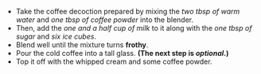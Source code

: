 * Take the coffee decoction prepared by mixing the _two tbsp of warm water_   and _one tbsp of coffee powder_ into the blender.
* Then, add the _one and a half cup of milk_ to it along with the _one tbsp of sugar_ and _six ice cubes_.
* Blend well until the mixture turns __frothy__.
* Pour the cold coffee into a tall glass.
__(The next step is *optional*.)__
* Top it off with the whipped cream and some coffee powder.